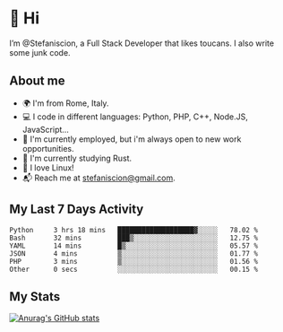 # 👋 Hi

I’m @Stefaniscion, a Full Stack Developer that likes toucans.
I also write some junk code.

## About me

- 🌍 I'm from Rome, Italy.
- 💻 I code in different languages: Python, PHP, C++, Node.JS, JavaScript...
- 💼 I'm currently employed, but i'm always open to new work opportunities.
- 🌱 I'm currently studying Rust.
- 🐧 I love Linux!
- 📬 Reach me at stefaniscion@gmail.com.

## My Last 7 Days Activity
<!--START_SECTION:waka-->

```text
Python     3 hrs 18 mins   ███████████████████▓░░░░░   78.02 %
Bash       32 mins         ███▒░░░░░░░░░░░░░░░░░░░░░   12.75 %
YAML       14 mins         █▒░░░░░░░░░░░░░░░░░░░░░░░   05.57 %
JSON       4 mins          ▒░░░░░░░░░░░░░░░░░░░░░░░░   01.77 %
PHP        3 mins          ▒░░░░░░░░░░░░░░░░░░░░░░░░   01.56 %
Other      0 secs          ░░░░░░░░░░░░░░░░░░░░░░░░░   00.15 %
```

<!--END_SECTION:waka-->

## My Stats
[![Anurag's GitHub stats](https://github-readme-stats.vercel.app/api?username=stefaniscion)](https://github.com/anuraghazra/github-readme-stats)
